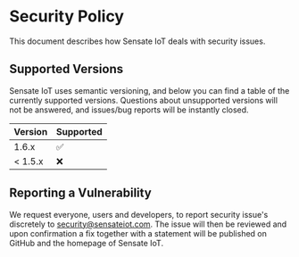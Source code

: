 # Security Policy

This document describes how Sensate IoT deals with security issues.

## Supported Versions

Sensate IoT uses semantic versioning, and below you can find a table of
the currently supported versions. Questions about unsupported versions will not
be answered, and issues/bug reports will be instantly closed.

| Version   | Supported          |
| --------- | ------------------ |
| 1.6.x     | :white_check_mark: |
| < 1.5.x   | :x:                |

## Reporting a Vulnerability

We request everyone, users and developers, to report security issue's discretely to
security@sensateiot.com. The issue will then be reviewed and upon confirmation a
fix together with a statement will be published on GitHub and the homepage of Sensate IoT.

